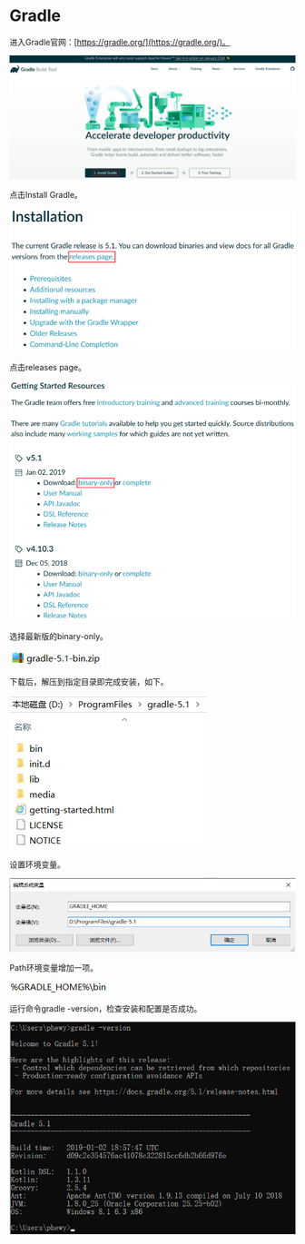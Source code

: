 # Gradle

进入Gradle官网：[https://gradle.org/](https://gradle.org/)。

 ![](./Gradle环境搭建/图片1.png)

点击Install Gradle。

 ![](./Gradle环境搭建/图片2.png)

点击releases page。

 ![](./Gradle环境搭建/图片3.png)

选择最新版的binary-only。

 ![](./Gradle环境搭建/图片4.png)

下载后，解压到指定目录即完成安装，如下。

 ![](./Gradle环境搭建/图片5.png)

设置环境变量。

 ![](./Gradle环境搭建/图片6.png)

Path环境变量增加一项。

 ![](./Gradle环境搭建/图片7.png)

运行命令gradle -version，检查安装和配置是否成功。

 ![](./Gradle环境搭建/图片8.png)